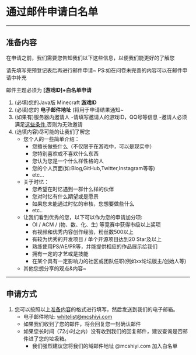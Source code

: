# 通过邮件申请白名单

------

## 准备内容

在申请之前，我们需要您告知我们以下这些信息，以便我们能更好的了解您

请先填写完预登记表后再进行邮件申请~
PS:如在问卷未完善的内容可以在邮件申请中补充

邮件主题必须为 **[游戏ID]+白名单申请**

1. (必填)您的Java版 Minecraft **游戏ID**
2. (必填)您的 **电子邮件地址** (将用于申请结果通知~  
3. (如果有)服务器内邀请人
    -请填写邀请人的游戏ID，QQ号等信息
    -邀请人必须满足[这些条件](/zh-CN/join/application/inviters.md),否则为无效邀请
4. (选填内容)尽可能的让我们了解您
    - 您个人的一些简单介绍：
        - 您擅长做些什么（不仅限于在游戏中，可以是现实中）
        - 您特别喜欢或不喜欢什么东西
        - 您认为您是一个什么样性格的人
        - 您的个人页面(如:Blog,GitHub,Twitter,Instagram等等)
        - etc...
    - 关于时忆：
        - 您希望在时忆遇到一群什么样的伙伴
        - 您对时忆有什么期望或是愿景
        - 如果您未能通过时忆的审核，您想要做些什么
        - etc..
    - 让我们看到优秀的您，以下可以作为您的申请加分项:  
        - OI / ACM / (物、数、化、生) 等竞赛中获得市级以上奖项
        - 有视频和优秀内容创作经验，粉丝数500以上
        - 有较为优秀的开发项目 / 单个开源项目达到20 Star及以上
        - 熟练使用PS/AE/PR等，并能提供相应的作品展示给我们
        - 拥有一定的才艺或是技能
        - 在某个具有一定影响力的社区或团队任职(例如xx论坛版主/创始人等)
    - 其他您想分享的观点&内容~
-----

## 申请方式

1. 您可以按照以上[准备内容](#准备内容)的格式进行填写，然后发送到我们的电子邮箱。
     - 电子邮件地址: [whitelist@mcshiyi.com](mailto:whitelist@mcshiyi.com)
     - 如果我们收到了您的邮件，将会回复您一封确认邮件
     - 如果您长时间（72小时之内）没有收到我们的回复邮件，建议查询是否邮件进了您的垃圾箱。
        - 我们强烈建议您将我们的域邮件地址 @mcshiyi.com 加入白名单
